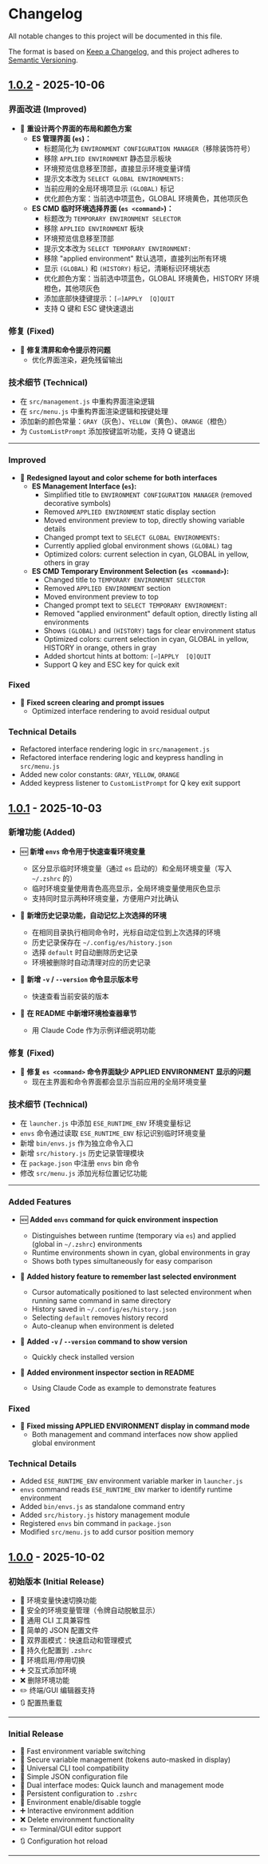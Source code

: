 # Changelog

All notable changes to this project will be documented in this file.

The format is based on [Keep a Changelog](https://keepachangelog.com/en/1.0.0/),
and this project adheres to [Semantic Versioning](https://semver.org/spec/v2.0.0.html).

## [1.0.2] - 2025-10-06

### 界面改进 (Improved)
- 🎨 **重设计两个界面的布局和颜色方案**
  - **ES 管理界面 (`es`)：**
    - 标题简化为 `ENVIRONMENT CONFIGURATION MANAGER`（移除装饰符号）
    - 移除 `APPLIED ENVIRONMENT` 静态显示板块
    - 环境预览信息移至顶部，直接显示环境变量详情
    - 提示文本改为 `SELECT GLOBAL ENVIRONMENTS:`
    - 当前应用的全局环境项显示 `(GLOBAL)` 标记
    - 优化颜色方案：当前选中项蓝色，GLOBAL 环境黄色，其他项灰色
  - **ES CMD 临时环境选择界面 (`es <command>`)：**
    - 标题改为 `TEMPORARY ENVIRONMENT SELECTOR`
    - 移除 `APPLIED ENVIRONMENT` 板块
    - 环境预览信息移至顶部
    - 提示文本改为 `SELECT TEMPORARY ENVIRONMENT:`
    - 移除 "applied environment" 默认选项，直接列出所有环境
    - 显示 `(GLOBAL)` 和 `(HISTORY)` 标记，清晰标识环境状态
    - 优化颜色方案：当前选中项蓝色，GLOBAL 环境黄色，HISTORY 环境橙色，其他项灰色
    - 添加底部快捷键提示：`[⏎]APPLY  [Q]QUIT`
    - 支持 Q 键和 ESC 键快速退出

### 修复 (Fixed)
- 🐛 **修复清屏和命令提示符问题**
  - 优化界面渲染，避免残留输出

### 技术细节 (Technical)
- 在 `src/management.js` 中重构界面渲染逻辑
- 在 `src/menu.js` 中重构界面渲染逻辑和按键处理
- 添加新的颜色常量：`GRAY`（灰色）、`YELLOW`（黄色）、`ORANGE`（橙色）
- 为 `CustomListPrompt` 添加按键监听功能，支持 Q 键退出

---

### Improved
- 🎨 **Redesigned layout and color scheme for both interfaces**
  - **ES Management Interface (`es`):**
    - Simplified title to `ENVIRONMENT CONFIGURATION MANAGER` (removed decorative symbols)
    - Removed `APPLIED ENVIRONMENT` static display section
    - Moved environment preview to top, directly showing variable details
    - Changed prompt text to `SELECT GLOBAL ENVIRONMENTS:`
    - Currently applied global environment shows `(GLOBAL)` tag
    - Optimized colors: current selection in cyan, GLOBAL in yellow, others in gray
  - **ES CMD Temporary Environment Selection (`es <command>`):**
    - Changed title to `TEMPORARY ENVIRONMENT SELECTOR`
    - Removed `APPLIED ENVIRONMENT` section
    - Moved environment preview to top
    - Changed prompt text to `SELECT TEMPORARY ENVIRONMENT:`
    - Removed "applied environment" default option, directly listing all environments
    - Shows `(GLOBAL)` and `(HISTORY)` tags for clear environment status
    - Optimized colors: current selection in cyan, GLOBAL in yellow, HISTORY in orange, others in gray
    - Added shortcut hints at bottom: `[⏎]APPLY  [Q]QUIT`
    - Support Q key and ESC key for quick exit

### Fixed
- 🐛 **Fixed screen clearing and prompt issues**
  - Optimized interface rendering to avoid residual output

### Technical Details
- Refactored interface rendering logic in `src/management.js`
- Refactored interface rendering logic and keypress handling in `src/menu.js`
- Added new color constants: `GRAY`, `YELLOW`, `ORANGE`
- Added keypress listener to `CustomListPrompt` for Q key exit support

## [1.0.1] - 2025-10-03

### 新增功能 (Added)
- 🆕 **新增 `envs` 命令用于快速查看环境变量**
  - 区分显示临时环境变量（通过 `es` 启动的）和全局环境变量（写入 `~/.zshrc` 的）
  - 临时环境变量使用青色高亮显示，全局环境变量使用灰色显示
  - 支持同时显示两种环境变量，方便用户对比确认

- 🧠 **新增历史记录功能，自动记忆上次选择的环境**
  - 在相同目录执行相同命令时，光标自动定位到上次选择的环境
  - 历史记录保存在 `~/.config/es/history.json`
  - 选择 `default` 时自动删除历史记录
  - 环境被删除时自动清理对应的历史记录

- 📝 **新增 `-v` / `--version` 命令显示版本号**
  - 快速查看当前安装的版本

- 📝 **在 README 中新增环境检查器章节**
  - 用 Claude Code 作为示例详细说明功能

### 修复 (Fixed)
- 🐛 **修复 `es <command>` 命令界面缺少 APPLIED ENVIRONMENT 显示的问题**
  - 现在主界面和命令界面都会显示当前应用的全局环境变量

### 技术细节 (Technical)
- 在 `launcher.js` 中添加 `ESE_RUNTIME_ENV` 环境变量标记
- `envs` 命令通过读取 `ESE_RUNTIME_ENV` 标记识别临时环境变量
- 新增 `bin/envs.js` 作为独立命令入口
- 新增 `src/history.js` 历史记录管理模块
- 在 `package.json` 中注册 `envs` bin 命令
- 修改 `src/menu.js` 添加光标位置记忆功能

---

### Added Features
- 🆕 **Added `envs` command for quick environment inspection**
  - Distinguishes between runtime (temporary via `es`) and applied (global in `~/.zshrc`) environments
  - Runtime environments shown in cyan, global environments in gray
  - Shows both types simultaneously for easy comparison

- 🧠 **Added history feature to remember last selected environment**
  - Cursor automatically positioned to last selected environment when running same command in same directory
  - History saved in `~/.config/es/history.json`
  - Selecting `default` removes history record
  - Auto-cleanup when environment is deleted

- 📝 **Added `-v` / `--version` command to show version**
  - Quickly check installed version

- 📝 **Added environment inspector section in README**
  - Using Claude Code as example to demonstrate features

### Fixed
- 🐛 **Fixed missing APPLIED ENVIRONMENT display in command mode**
  - Both management and command interfaces now show applied global environment

### Technical Details
- Added `ESE_RUNTIME_ENV` environment variable marker in `launcher.js`
- `envs` command reads `ESE_RUNTIME_ENV` marker to identify runtime environment
- Added `bin/envs.js` as standalone command entry
- Added `src/history.js` history management module
- Registered `envs` bin command in `package.json`
- Modified `src/menu.js` to add cursor position memory

## [1.0.0] - 2025-10-02

### 初始版本 (Initial Release)
- 🚀 环境变量快速切换功能
- 🔐 安全的环境变量管理（令牌自动脱敏显示）
- 🎯 通用 CLI 工具兼容性
- 📝 简单的 JSON 配置文件
- 🎨 双界面模式：快速启动和管理模式
- 💾 持久化配置到 `.zshrc`
- 🔄 环境启用/停用切换
- ➕ 交互式添加环境
- ❌ 删除环境功能
- ✏️ 终端/GUI 编辑器支持
- 🔃 配置热重载

---

### Initial Release
- 🚀 Fast environment variable switching
- 🔐 Secure variable management (tokens auto-masked in display)
- 🎯 Universal CLI tool compatibility
- 📝 Simple JSON configuration file
- 🎨 Dual interface modes: Quick launch and management mode
- 💾 Persistent configuration to `.zshrc`
- 🔄 Environment enable/disable toggle
- ➕ Interactive environment addition
- ❌ Delete environment functionality
- ✏️ Terminal/GUI editor support
- 🔃 Configuration hot reload

---

[1.0.2]: https://github.com/mofeiss/es-env-exec/compare/v1.0.1...v1.0.2
[1.0.1]: https://github.com/mofeiss/es-env-exec/compare/v1.0.0...v1.0.1
[1.0.0]: https://github.com/mofeiss/es-env-exec/releases/tag/v1.0.0
